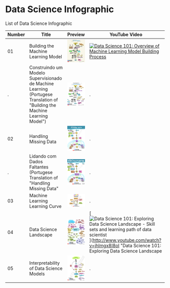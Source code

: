 # Data Science Infographic
List of Data Science Infographic

Number | Title | Preview | YouTube Video
---|---|---|---
01 | Building the Machine Learning Model | <img src="01-Building-the-Machine-Learning-Model.JPG" alt="Building the Machine Learning Model" title="Building the Machine Learning Model" width="200" /> | [![Data Science 101: Overview of Machine Learning Model Building Process](http://img.youtube.com/vi/BOk1hlCPW0c/0.jpg)](http://www.youtube.com/watch?v=BOk1hlCPW0c "Data Science 101: Overview of Machine Learning Model Building Process")
.  | Construindo um Modelo Supervisionado de Machine Learning <br>(Portugese Translation of "Building the Machine Learning Model") | <img src="PT-01-Construindo-um-Modelo-Supervisionado-de-Machine-Learning.JPG" alt="Construindo um Modelo Supervisionado de Machine Learning" title="Construindo um Modelo Supervisionado de Machine Learning" width="200" /> | .
02 | Handling Missing Data |  <img src="02-Handling-Missing-Data.JPG" alt="Handling Missing Data" title="Handling Missing Data" width="200" /> | .
.  | Lidando com Dados Faltantes <br>(Portugese Translation of "Handling Missing Data" |  <img src="PT-01-Lidando-com-Dados-Faltantes.JPG" alt="Lidando com Dados Faltantes" title="Lidando com Dados Faltantes" width="200" /> | .
03 | Machine Learning Learning Curve |  <img src="03-Machine-Learning-Learning-Curve.JPG" alt="Machine Learning Learning Curve" title="Machine Learning Learning Curve" width="200" /> | .
04 | Data Science Landscape |  <img src="04-Data-Science-Landscape.JPG" alt="Data Science Landscape" title="Data Science Landscape" width="200" /> | [![Data Science 101: Exploring Data Science Landscape - Skill sets and learning path of data scientist](http://img.youtube.com/vi/jhImgx8I8oI/0.jpg)](http://www.youtube.com/watch?v=jhImgx8I8oI "Data Science 101: Exploring Data Science Landscape | Skill sets and learning path of data scientist")
05 | Interpretability of Data Science Models | <img src="05-Interpretability-of-Data-Science-Models.JPG" alt="Interpretability of Data Science Models" title="Interpretability of Data Science Models" width="200" /> | .
